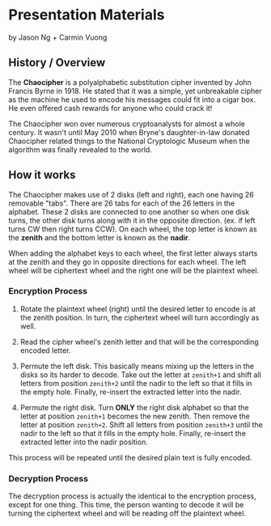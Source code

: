 # Presentation Materials
by Jason Ng + Carmin Vuong

## History / Overview
The <b>Chaocipher</b> is a polyalphabetic substitution cipher invented by John Francis Byrne in 1918. He stated that it was a simple, yet unbreakable cipher as the machine he used to encode his messages could fit into a cigar box. He even offered cash rewards for anyone who could crack it! 

The Chaocipher won over numerous cryptoanalysts for almost a whole century. It wasn't until May 2010 when Bryne's daughter-in-law donated Chaocipher related things to the National Cryptologic Museum when the algorithm was finally revealed to the world. 


## How it works
The Chaocipher makes use of 2 disks (left and right), each one having 26 removable "tabs". There are 26 tabs for each of the 26 letters in the alphabet. These 2 disks are connected to one another so when one disk turns, the other disk turns along with it in the opposite direction. (ex. if left turns CW then right turns CCW). On each wheel, the top letter is known as the <b>zenith</b> and the bottom letter is known as the <b>nadir</b>.

When adding the alphabet keys to each wheel, the first letter always starts at the zenith and they go in opposite directions for each wheel. The left wheel will be ciphertext wheel and the right one will be the plaintext wheel.

### Encryption Process
1. Rotate the plaintext wheel (right) until the desired letter to encode is at the zenith position. In turn, the ciphertext wheel will turn accordingly as well.

2. Read the cipher wheel's zenith letter and that will be the corresponding encoded letter. 

3. Permute the left disk. This basically means mixing up the letters in the disks so its harder to decode. Take out the letter at ```zenith+1``` and shift all letters from position ```zenith+2``` until the nadir to the left so that it fills in the empty hole. Finally, re-insert the extracted letter into the nadir.

4. Permute the right disk. Turn <b>ONLY</b> the right disk alphabet so that the letter at position ```zenith+1``` becomes the new zenith. Then remove the letter at position ```zenith+2```. Shift all letters from position ```zenith+3``` until the nadir to the left so that it fills in the empty hole. Finally, re-insert the extracted letter into the nadir position.

This process will be repeated until the desired plain text is fully encoded.

### Decryption Process
The decryption process is actually the identical to the encryption process, except for one thing. This time, the person wanting to decode it will be turning the ciphertext wheel and will be reading off the plaintext wheel.




